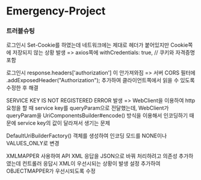 # Emergency-Project

### 트러블슈팅

로그인시 Set-Cookie를 하였는데 네트워크에는 제대로 헤더가 붙어있지만 Cookie쪽에 저장되지 않는 상황 발생
=> axios쪽에 withCredentials: true, // 쿠키와 자격증명 포함

로그인시 response.headers['authorization'] 이 안가져와짐
=> 서버 CORS 필터에 .addExposedHeader("Authorization"); 추가하여 클라이언트쪽에서 읽을 수 있도록 수정한 후 해결

SERVICE KEY IS NOT REGISTERED ERROR 발생
=> WebClient을 이용하여 http 요청을 할 때 service key를 queryParam으로 전달했는데, WebClient가 queryParam을 UriComponentsBuilder#encode() 방식을 이용해서 인코딩하기 때문에 service key의 값이 달라져서 생기는 문제

DefaultUriBuilderFactory() 객체를 생성하여 인코딩 모드를 NONE이나 VALUES_ONLY로 변경

XMLMAPPER 사용하여 API XML 응답을 JSON으로 바꿔 처리하려고 의존성 추가하였는데
컨트롤러 응답시 XML이 우선시되는 상황이 발생 설정 추가하여 OBJECTMAPPER가 우선시되도록 수정
